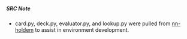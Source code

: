 ##### **SRC Note**
* card.py, deck.py, evaluator.py, and lookup.py were pulled from [nn-holdem](https://github.com/alexbeloi/nn-holdem) to assist in environment development.